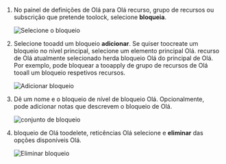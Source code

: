 1. No painel de definições de Olá para Olá recurso, grupo de recursos ou subscrição que pretende toolock, selecione **bloqueia**.
   
      ![Selecione o bloqueio](./media/resource-manager-lock-resources/select-lock.png)
2. Selecione tooadd um bloqueio **adicionar**. Se quiser toocreate um bloqueio no nível principal, selecione um elemento principal Olá. recurso de Olá atualmente selecionado herda bloqueio Olá do principal de Olá. Por exemplo, pode bloquear a tooapply de grupo de recursos de Olá tooall um bloqueio respetivos recursos.
   
      ![Adicionar bloqueio](./media/resource-manager-lock-resources/add-lock.png) 
3. Dê um nome e o bloqueio de nível de bloqueio Olá. Opcionalmente, pode adicionar notas que descrevem o bloqueio de Olá.
   
      ![conjunto de bloqueio](./media/resource-manager-lock-resources/set-lock.png) 
4. bloqueio de Olá toodelete, reticências Olá selecione e **eliminar** das opções disponíveis Olá.
   
      ![Eliminar bloqueio](./media/resource-manager-lock-resources/delete-lock.png) 

